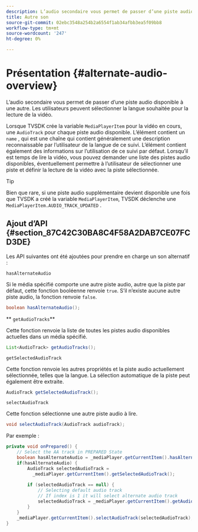 ```yaml
---
description: L’audio secondaire vous permet de passer d’une piste audio disponible à une autre. Les utilisateurs peuvent sélectionner la langue souhaitée pour la lecture de la vidéo.
title: Autre son
source-git-commit: 02ebc3548a254b2a6554f1ab34afbb3ea5f09bb8
workflow-type: tm+mt
source-wordcount: '247'
ht-degree: 0%

---
```


# Présentation {#alternate-audio-overview}

L’audio secondaire vous permet de passer d’une piste audio disponible à une autre. Les utilisateurs peuvent sélectionner la langue souhaitée pour la lecture de la vidéo.

<!--<a id="section_E4F9DC28A2944BD08B4190A7F98A8365"></a>-->

Lorsque TVSDK crée la variable `MediaPlayerItem` pour la vidéo en cours, une `AudioTrack` pour chaque piste audio disponible. L’élément contient un `name` , qui est une chaîne qui contient généralement une description reconnaissable par l’utilisateur de la langue de ce suivi. L’élément contient également des informations sur l’utilisation de ce suivi par défaut. Lorsqu’il est temps de lire la vidéo, vous pouvez demander une liste des pistes audio disponibles, éventuellement permettre à l’utilisateur de sélectionner une piste et définir la lecture de la vidéo avec la piste sélectionnée.

>[!TIP]
>
>Bien que rare, si une piste audio supplémentaire devient disponible une fois que TVSDK a créé la variable `MediaPlayerItem`, TVSDK déclenche une `MediaPlayerItem.AUDIO_TRACK_UPDATED` .

## Ajout d’API {#section_87C42C30BA8C4F58A2DAB7CE07FCD3DE}

Les API suivantes ont été ajoutées pour prendre en charge un son alternatif :

`hasAlternateAudio`

Si le média spécifié comporte une autre piste audio, autre que la piste par défaut, cette fonction booléenne renvoie `true`. S’il n’existe aucune autre piste audio, la fonction renvoie `false`.

```java
boolean hasAlternateAudio();
```

** `getAudioTracks`**

Cette fonction renvoie la liste de toutes les pistes audio disponibles actuelles dans un média spécifié.

```java
List<AudioTrack> getAudioTracks();
```

`getSelectedAudioTrack`

Cette fonction renvoie les autres propriétés et la piste audio actuellement sélectionnée, telles que la langue. La sélection automatique de la piste peut également être extraite.

```java
AudioTrack getSelectedAudioTrack();
```

`selectAudioTrack`

Cette fonction sélectionne une autre piste audio à lire.

```java
void selectAudioTrack(AudioTrack audioTrack);
```

Par exemple :

```java
private void onPrepared() { 
    // Select the AA track in PREPARED State 
    boolean hasAlternateAudio = _mediaPlayer.getCurrentItem().hasAlternateAudio(); 
    if(hasAlternateAudio) { 
        AudioTrack selectedAudioTrack =  
          _mediaPlayer.getCurrentItem().getSelectedAudioTrack(); 
 
        if (selectedAudioTrack == null) {  
            // Selecting default audio track  
            // If index is 1 it will select alternate audio track  
            selectedAudioTrack = _mediaPlayer.getCurrentItem().getAudioTracks().get(0);  
        } 
    } 
    _mediaPlayer.getCurrentItem().selectAudioTrack(selectedAudioTrack); 
} 
```
